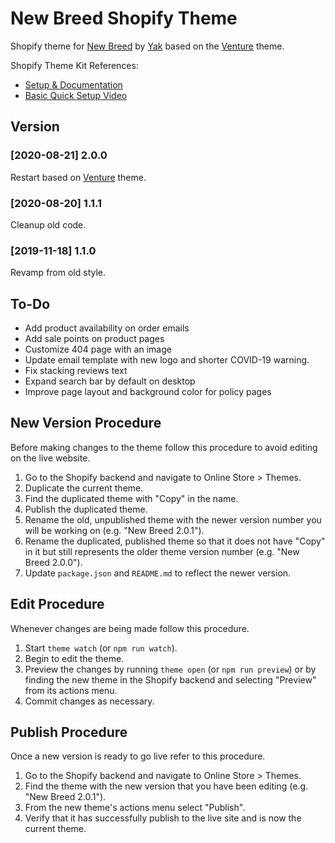 # New Breed Shopify Theme
Shopify theme for [New Breed](https://newbreedpb.com) by [Yak](https://isaacyakl.com) based on the [Venture](https://themes.shopify.com/themes/venture/styles/snowboards) theme.

Shopify Theme Kit References: 
- [Setup & Documentation](https://shopify.github.io/themekit/)
- [Basic Quick Setup Video](https://www.youtube.com/watch?v=SWqeAM8MCFU)

## Version
### [2020-08-21] 2.0.0
Restart based on [Venture](https://themes.shopify.com/themes/venture/styles/snowboards) theme.
### [2020-08-20] 1.1.1
Cleanup old code.
### [2019-11-18] 1.1.0
Revamp from old style.

## To-Do
- Add product availability on order emails
- Add sale points on product pages
- Customize 404 page with an image
- Update email template with new logo and shorter COVID-19 warning.
- Fix stacking reviews text
- Expand search bar by default on desktop
- Improve page layout and background color for policy pages

## New Version Procedure
Before making changes to the theme follow this procedure to avoid editing on the live website.
1. Go to the Shopify backend and navigate to Online Store > Themes.
2. Duplicate the current theme.
2. Find the duplicated theme with "Copy" in the name.
3. Publish the duplicated theme.
4. Rename the old, unpublished theme with the newer version number you will be working on (e.g. "New Breed 2.0.1").
5. Rename the duplicated, published theme so that it does not have "Copy" in it but still represents the older theme version number (e.g. "New Breed 2.0.0").
6. Update `package.json` and `README.md` to reflect the newer version.

## Edit Procedure
Whenever changes are being made follow this procedure.
1. Start `theme watch` (or `npm run watch`).
2. Begin to edit the theme.
8. Preview the changes by running `theme open` (or `npm run preview`) or by finding the new theme in the Shopify backend and selecting "Preview" from its actions menu.
9. Commit changes as necessary.

## Publish Procedure
Once a new version is ready to go live refer to this procedure.
1. Go to the Shopify backend and navigate to Online Store > Themes.
2. Find the theme with the new version that you have been editing (e.g. "New Breed 2.0.1").
3. From the new theme's actions menu select "Publish".
4. Verify that it has successfully publish to the live site and is now the current theme.